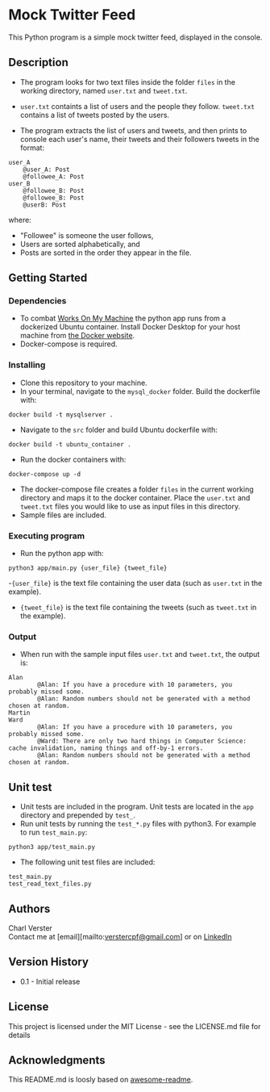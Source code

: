 # Mock Twitter Feed

This Python program is a simple mock twitter feed, displayed in the console. 

## Description

* The program looks for two text files inside the folder `files` in the working directory, named `user.txt` and `tweet.txt`.

* `user.txt` containts a list of users and the people they follow. `tweet.txt` contains a list of tweets posted by the users. 

* The program extracts the list of users and tweets, and then prints to console each user's name, their tweets and their followers tweets in the format:

```
user_A
    @user_A: Post
    @followee_A: Post
user_B
    @followee_B: Post
    @followee_B: Post
    @userB: Post
```
where:
* "Followee" is someone the user follows,
* Users are sorted alphabetically, and
* Posts are sorted in the order they appear in the file.

## Getting Started

### Dependencies

- To combat [Works On My Machine](https://www.leadingagile.com/2017/03/works-on-my-machine/) the python app runs from a dockerized Ubuntu container. Install Docker Desktop for your host machine from [the Docker website](https://www.docker.com/products/docker-desktop).
- Docker-compose is required.

### Installing

- Clone this repository to your machine.
- In your terminal, navigate to the `mysql_docker` folder. Build the dockerfile with:
```
docker build -t mysqlserver .
```
- Navigate to the `src` folder and build Ubuntu dockerfile with:
```
docker build -t ubuntu_container .
```
- Run the docker containers with:
```
docker-compose up -d
``` 
- The docker-compose file creates a folder `files` in the current working directory and maps it to the docker container. Place the `user.txt` and `tweet.txt` files you would like to use as input files in this directory. 
- Sample files are included. 

### Executing program

- Run the python app with: 
```
python3 app/main.py {user_file} {tweet_file}
```
-`{user_file}` is the text file containing the user data (such as `user.txt` in the example).
- `{tweet_file}` is the text file containing the tweets (such as `tweet.txt` in the example).

### Output

- When run with the sample input files `user.txt` and `tweet.txt`, the output is:
```
Alan
        @Alan: If you have a procedure with 10 parameters, you probably missed some.
        @Alan: Random numbers should not be generated with a method chosen at random.
Martin
Ward
        @Alan: If you have a procedure with 10 parameters, you probably missed some.
        @Ward: There are only two hard things in Computer Science: cache invalidation, naming things and off-by-1 errors.
        @Alan: Random numbers should not be generated with a method chosen at random.
```
## Unit test

- Unit tests are included in the program. Unit tests are located in the `app` directory and prepended by `test_`.
- Run unit tests by running the `test_*.py` files with python3. For example to run `test_main.py`:
```
python3 app/test_main.py
```
- The following unit test files are included:
```
test_main.py
test_read_text_files.py
```
## Authors

Charl Verster\
Contact me at [email][mailto:verstercpf@gmail.com] or on [LinkedIn](https://www.linkedin.com/in/verstercpf/)

## Version History

* 0.1 - Initial release

## License

This project is licensed under the MIT License - see the LICENSE.md file for details

## Acknowledgments

This README.md is loosly based on [awesome-readme](https://github.com/matiassingers/awesome-readme).
